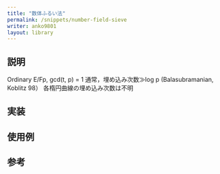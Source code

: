 ```yaml
---
title: "数体ふるい法"
permalink: /snippets/number-field-sieve
writer: anko9801
layout: library
---
```


## 説明

Ordinary
E/Fp, gcd(t, p) = 1 通常，埋め込み次数≫log p
(Balasubramanian, Koblitz 98）
各楕円曲線の埋め込み次数は不明

## 実装

## 使用例

## 参考
